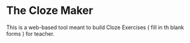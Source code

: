 # The Cloze Maker

This is a web-based tool meant to build Cloze Exercises ( fill in th  blank forms ) for teacher. 
